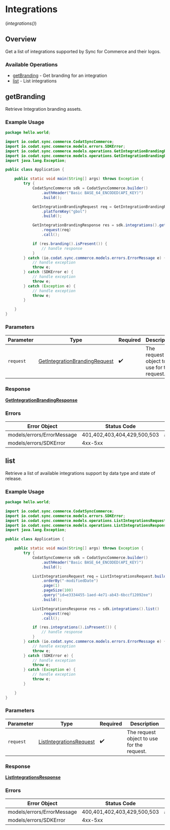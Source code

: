 # Integrations
(*integrations()*)

## Overview

Get a list of integrations supported by Sync for Commerce and their logos.

### Available Operations

* [getBranding](#getbranding) - Get branding for an integration
* [list](#list) - List integrations

## getBranding

Retrieve Integration branding assets.

### Example Usage

```java
package hello.world;

import io.codat.sync.commerce.CodatSyncCommerce;
import io.codat.sync.commerce.models.errors.SDKError;
import io.codat.sync.commerce.models.operations.GetIntegrationBrandingRequest;
import io.codat.sync.commerce.models.operations.GetIntegrationBrandingResponse;
import java.lang.Exception;

public class Application {

    public static void main(String[] args) throws Exception {
        try {
            CodatSyncCommerce sdk = CodatSyncCommerce.builder()
                .authHeader("Basic BASE_64_ENCODED(API_KEY)")
                .build();

            GetIntegrationBrandingRequest req = GetIntegrationBrandingRequest.builder()
                .platformKey("gbol")
                .build();

            GetIntegrationBrandingResponse res = sdk.integrations().getBranding()
                .request(req)
                .call();

            if (res.branding().isPresent()) {
                // handle response
            }
        } catch (io.codat.sync.commerce.models.errors.ErrorMessage e) {
            // handle exception
            throw e;
        } catch (SDKError e) {
            // handle exception
            throw e;
        } catch (Exception e) {
            // handle exception
            throw e;
        }

    }
}
```

### Parameters

| Parameter                                                                                 | Type                                                                                      | Required                                                                                  | Description                                                                               |
| ----------------------------------------------------------------------------------------- | ----------------------------------------------------------------------------------------- | ----------------------------------------------------------------------------------------- | ----------------------------------------------------------------------------------------- |
| `request`                                                                                 | [GetIntegrationBrandingRequest](../../models/operations/GetIntegrationBrandingRequest.md) | :heavy_check_mark:                                                                        | The request object to use for the request.                                                |

### Response

**[GetIntegrationBrandingResponse](../../models/operations/GetIntegrationBrandingResponse.md)**

### Errors

| Error Object                | Status Code                 | Content Type                |
| --------------------------- | --------------------------- | --------------------------- |
| models/errors/ErrorMessage  | 401,402,403,404,429,500,503 | application/json            |
| models/errors/SDKError      | 4xx-5xx                     | \*\/*                       |


## list

Retrieve a list of available integrations support by data type and state of release.

### Example Usage

```java
package hello.world;

import io.codat.sync.commerce.CodatSyncCommerce;
import io.codat.sync.commerce.models.errors.SDKError;
import io.codat.sync.commerce.models.operations.ListIntegrationsRequest;
import io.codat.sync.commerce.models.operations.ListIntegrationsResponse;
import java.lang.Exception;

public class Application {

    public static void main(String[] args) throws Exception {
        try {
            CodatSyncCommerce sdk = CodatSyncCommerce.builder()
                .authHeader("Basic BASE_64_ENCODED(API_KEY)")
                .build();

            ListIntegrationsRequest req = ListIntegrationsRequest.builder()
                .orderBy("-modifiedDate")
                .page(1)
                .pageSize(100)
                .query("id=e3334455-1aed-4e71-ab43-6bccf12092ee")
                .build();

            ListIntegrationsResponse res = sdk.integrations().list()
                .request(req)
                .call();

            if (res.integrations().isPresent()) {
                // handle response
            }
        } catch (io.codat.sync.commerce.models.errors.ErrorMessage e) {
            // handle exception
            throw e;
        } catch (SDKError e) {
            // handle exception
            throw e;
        } catch (Exception e) {
            // handle exception
            throw e;
        }

    }
}
```

### Parameters

| Parameter                                                                     | Type                                                                          | Required                                                                      | Description                                                                   |
| ----------------------------------------------------------------------------- | ----------------------------------------------------------------------------- | ----------------------------------------------------------------------------- | ----------------------------------------------------------------------------- |
| `request`                                                                     | [ListIntegrationsRequest](../../models/operations/ListIntegrationsRequest.md) | :heavy_check_mark:                                                            | The request object to use for the request.                                    |

### Response

**[ListIntegrationsResponse](../../models/operations/ListIntegrationsResponse.md)**

### Errors

| Error Object                | Status Code                 | Content Type                |
| --------------------------- | --------------------------- | --------------------------- |
| models/errors/ErrorMessage  | 400,401,402,403,429,500,503 | application/json            |
| models/errors/SDKError      | 4xx-5xx                     | \*\/*                       |
